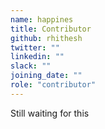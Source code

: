 ```yaml
---
name: happines
title: Contributor
github: rhithesh
twitter: ""
linkedin: ""
slack: ""
joining_date: ""
role: "contributor"
---
```


Still waiting for this
